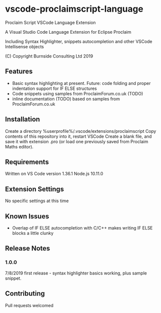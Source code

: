 # vscode-proclaimscript-language
Proclaim Script VSCode Language Extension

A Visual Studio Code Language Extension
for Eclipse Proclaim

Including Syntax Highlighter, snippets autocompletion and other VSCode Intellisense objects

(C) Copyright Burnside Consulting Ltd 2019

## Features

* Basic syntax highlighting at present. Future: code folding and proper indentation support for IF ELSE structures
* Code snippets using samples from ProclaimForum.co.uk (TODO)
* inline documentation (TODO) based on samples from ProclaimForum.co.uk 

## Installation
Create a directory  %userprofile%/.vscode/extensions/proclaimscript
Copy contents of this repository into it, restart VSCode
Create a blank file, and save it with extension .pro (or load one previously saved from Proclaim Maths editor).

## Requirements

Written on VS Code version 1.36.1 Node.js 10.11.0

## Extension Settings

No specific settings at this time

## Known Issues

* Overlap of IF ELSE autocompletion with C/C++ makes writing IF ELSE blocks a little clunky

## Release Notes

### 1.0.0 

7/8/2019 first release - syntax highlighter basics working, plus sample snippet.


## Contributing
Pull requests welcomed
